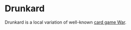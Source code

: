 # Drunkard
Drunkard is a local variation of well-known [card game War](https://en.wikipedia.org/wiki/War_%28card_game%29).
